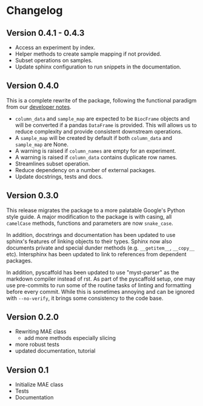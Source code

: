 # Changelog

## Version 0.4.1 - 0.4.3

- Access an experiment by index.
- Helper methods to create sample mapping if not provided.
- Subset operations on samples.
- Update sphinx configuration to run snippets in the documentation.

## Version 0.4.0

This is a complete rewrite of the package, following the functional paradigm from our [developer notes](https://github.com/BiocPy/developer_guide#use-functional-discipline).

- `column_data` and `sample_map` are expected to be `BiocFrame` objects and will be converted if a pandas `DataFrame` is provided. This will allows us to reduce complexity and provide consistent downstream operations.
- A `sample_map` will be created by default if both `column_data` and `sample_map` are None.
- A warning is raised if `column_names` are empty for an experiment.
- A warning is raised if `column_data` contains duplicate row names.
- Streamlines subset operation.
- Reduce dependency on a number of external packages.
- Update docstrings, tests and docs.

## Version 0.3.0

This release migrates the package to a more palatable Google's Python style guide. A major modification to the package is with casing, all `camelCase` methods, functions and parameters are now `snake_case`.

In addition, docstrings and documentation has been updated to use sphinx's features of linking objects to their types. Sphinx now also documents private and special dunder methods (e.g. `__getitem__`, `__copy__` etc). Intersphinx has been updated to link to references from dependent packages.

In addition, pyscaffold has been updated to use "myst-parser" as the markdown compiler instead of rst.
As part of the pyscaffold setup, one may use pre-commits to run some of the routine tasks of linting and formatting before every commit. While this is sometimes annoying and can be ignored with `--no-verify`, it brings some consistency to the code base.

## Version 0.2.0

- Rewriting MAE class
  - add more methods especially slicing
- more robust tests
- updated documentation, tutorial

## Version 0.1

- Initialize MAE class
- Tests
- Documentation
